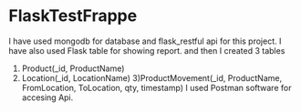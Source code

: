 # FlaskTestFrappe

I have used mongodb for database and flask_restful api for this project.
I have also used Flask table for showing report.
and then I created 3 tables
  1) Product(_id, ProductName)
  2) Location(_id, LocationName)
  3)ProductMovement(_id, ProductName, FromLocation, ToLocation, qty, timestamp)
I used Postman software for accesing Api.
